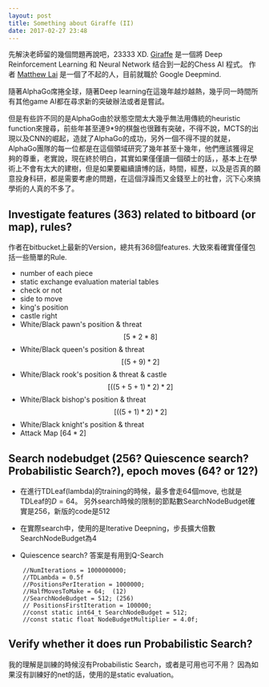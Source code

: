 ```yaml
---
layout: post
title: Something about Giraffe (II)
date: 2017-02-27 23:48
---
```



先解決老師留的幾個問題再說吧，23333 XD.
[Giraffe][1] 是一個將 Deep Reinforcement Learning 和 Neural Network 结合到一起的Chess AI 程式。
作者 [Matthew Lai][2] 是一個了不起的人，目前就職於 Google Deepmind.

隨著AlphaGo席捲全球，隨著Deep learning在這幾年越炒越熱，幾乎同一時間所有其他game AI都在尋求新的突破辦法或者是嘗試。

但是有些許不同的是AlphaGo由於狀態空間太大幾乎無法用傳統的heuristic function來搜尋，前些年甚至連9*9的棋盤也很難有突破，不得不說，MCTS的出現以及CNN的崛起，造就了AlphaGo的成功，另外一個不得不提的就是，AlphaGo團隊的每一位都是在這個領域研究了幾年甚至十幾年，他們應該獲得足夠的尊重，老實說，現在終於明白，其實如果僅僅讀一個碩士的話，，基本上在學術上不會有太大的建樹，但是如果要繼續讀博的話，時間，經歷，以及是否真的願意投身科研，都是需要考慮的問題，在這個浮躁而又金錢至上的社會，沉下心來搞學術的人真的不多了。


## Investigate features (363) related to bitboard (or map), rules? 


作者在bitbucket上最新的Version，總共有368個features.
大致來看確實僅僅包括一些簡單的Rule.

- number of each piece
- static exchange evaluation material tables
- check or not
- side to move
- king's position
- castle right
- White/Black pawn's position & threat $$[5*2*8]$$
- White/Black queen's position & threat $$[(5+9)*2]$$
- White/Black rook's position & threat & castle $$[((5+5+1)*2)*2]$$
- White/Black bishop's position & threat $$[((5+1)*2)*2]$$
- White/Black knight's position & threat
- Attack Map $[64*2]$


## Search nodebudget (256? Quiescence search? Probabilistic Search?), epoch moves (64? or 12?)

- 在進行TDLeaf(lambda)的training的時候，最多會走64個move, 也就是TDLeaf的$D=64$。
另外search時候的限制的節點數SearchNodeBudget確實是$256$，新版的code是$512$

- 在實際search中，使用的是Iterative Deepning，步長擴大倍數SearchNodeBudget為$4$

- Quiescence search? 答案是有用到Q-Search


```
	//NumIterations = 1000000000;
	//TDLambda = 0.5f
	//PositionsPerIteration = 1000000;
	//HalfMovesToMake = 64;  (12)
	//SearchNodeBudget = 512; (256)
	// PositionsFirstIteration = 100000;
	//const static int64_t SearchNodeBudget = 512;
	//const static float NodeBudgetMultiplier = 4.0f;
```

## Verify whether it does run Probabilistic Search?

我的理解是訓練的時候沒有Probabilistic Search，或者是可用也可不用？
因為如果沒有訓練好的net的話，使用的是static evaluation。



  [1]: https://arxiv.org/pdf/1509.01549.pdf
  [2]: http://matthewlai.ca/resume/